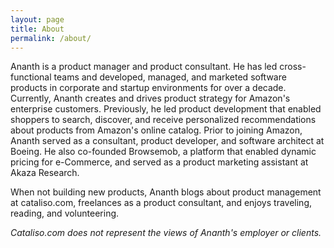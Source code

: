 ```yaml
---
layout: page
title: About
permalink: /about/
---
```


Ananth is a product manager and product consultant. He has led cross-functional teams and developed, managed, and marketed software products in corporate and startup environments for over a decade. Currently, Ananth creates and drives product strategy for Amazon's enterprise customers. Previously, he led product development that enabled shoppers to search, discover, and receive personalized recommendations about products from Amazon's online catalog. Prior to joining Amazon, Ananth served as a consultant, product developer, and software architect at Boeing. He also co-founded Browsemob, a platform that enabled dynamic pricing for e-Commerce, and served as a product marketing assistant at Akaza Research.

When not building new products, Ananth blogs about product management at cataliso.com, freelances as a product consultant, and enjoys traveling, reading, and volunteering.

*Cataliso.com does not represent the views of Ananth's employer or clients.*
